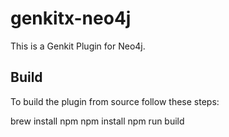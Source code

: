 # genkitx-neo4j

This is a Genkit Plugin for Neo4j.

## Build
To build the plugin from source follow these steps:

  brew install npm
  npm install
  npm run build

